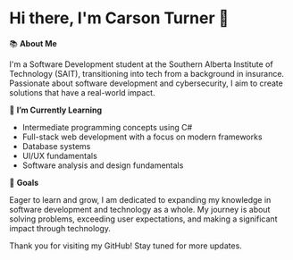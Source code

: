 # Hi there, I'm Carson Turner 👋


📚  **About Me**

 I'm a Software Development student at the Southern Alberta Institute of Technology (SAIT), transitioning into tech from a background in insurance. Passionate about software development and cybersecurity, I aim to create solutions that have a real-world impact.

🌱 **I’m Currently Learning**

- Intermediate programming concepts using C#
- Full-stack web development with a focus on modern frameworks
- Database systems
- UI/UX fundamentals
- Software analysis and design fundamentals

🎯 **Goals**

Eager to learn and grow, I am dedicated to expanding my knowledge in software development and technology as a whole. My journey is about solving problems, exceeding user expectations, and making a significant impact through technology.

Thank you for visiting my GitHub! Stay tuned for more updates.
